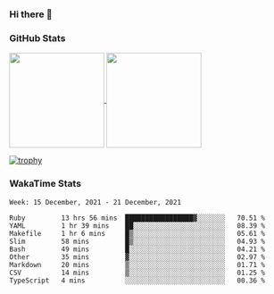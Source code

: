 ### Hi there 👋

### GitHub Stats

<a href="https://github.com/anuraghazra/github-readme-stats">
  <img align="center" height="170px" src="https://github-readme-stats.vercel.app/api/top-langs/?username=tksfjt1024&layout=compact&count_private=true&show_icons=true&show_icons=true&theme=graywhite" />
</a>
<a href="https://github.com/anuraghazra/github-readme-stats">
  <img align="center" height="170px" src="https://github-readme-stats.vercel.app/api?username=tksfjt1024&count_private=true&show_icons=true&show_icons=true&theme=graywhite" />
</a>

[![trophy](https://github-profile-trophy.vercel.app/?username=tksfjt1024)](https://github.com/ryo-ma/github-profile-trophy)

### WakaTime Stats

<!--START_SECTION:waka-->
```text
Week: 15 December, 2021 - 21 December, 2021

Ruby         13 hrs 56 mins  █████████████████▓░░░░░░░   70.51 % 
YAML         1 hr 39 mins    ██░░░░░░░░░░░░░░░░░░░░░░░   08.39 % 
Makefile     1 hr 6 mins     █▒░░░░░░░░░░░░░░░░░░░░░░░   05.61 % 
Slim         58 mins         █▒░░░░░░░░░░░░░░░░░░░░░░░   04.93 % 
Bash         49 mins         █░░░░░░░░░░░░░░░░░░░░░░░░   04.21 % 
Other        35 mins         ▓░░░░░░░░░░░░░░░░░░░░░░░░   02.97 % 
Markdown     20 mins         ▒░░░░░░░░░░░░░░░░░░░░░░░░   01.71 % 
CSV          14 mins         ▒░░░░░░░░░░░░░░░░░░░░░░░░   01.25 % 
TypeScript   4 mins          ░░░░░░░░░░░░░░░░░░░░░░░░░   00.36 % 
```
<!--END_SECTION:waka-->
